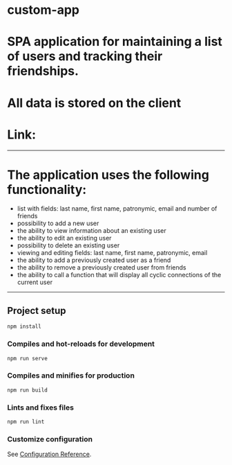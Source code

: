 # custom-app


# SPA application for maintaining a list of users and tracking their friendships. 
# All data is stored on the client
# Link:  
----------------------------------------------------------------------------------
# The application uses the following functionality:
- list with fields: last name, first name, patronymic, email and number of friends
- possibility to add a new user
- the ability to view information about an existing user
- the ability to edit an existing user
- possibility to delete an existing user
- viewing and editing fields: last name, first name, patronymic, email
- the ability to add a previously created user as a friend
- the ability to remove a previously created user from friends
- the ability to call a function that will display all cyclic connections of the current user
-----------------------------------------------------------------------------------------------

## Project setup
```
npm install
```

### Compiles and hot-reloads for development
```
npm run serve
```

### Compiles and minifies for production
```
npm run build
```

### Lints and fixes files
```
npm run lint
```

### Customize configuration
See [Configuration Reference](https://cli.vuejs.org/config/).
